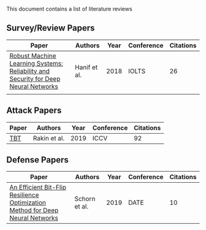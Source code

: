 This document contains a list of literature reviews

## Survey/Review Papers

| Paper                                                        | Authors      | Year | Conference | Citations |
| ------------------------------------------------------------ | ------------ | ---- | ---------- | --------- |
| [Robust Machine Learning Systems: Reliability and Security for Deep Neural Networks][1] | Hanif et al. | 2018 | IOLTS      | 26        |
|                                                              |              |      |            |           |

## Attack Papers

| Paper    | Authors      | Year | Conference | Citations |
| -------- | ------------ | ---- | ---------- | --------- |
| [TBT][3] | Rakin et al. | 2019 | ICCV       | 92        |

## Defense Papers

| Paper                                                        | Authors       | Year | Conference | Citations |
| ------------------------------------------------------------ | ------------- | ---- | ---------- | --------- |
| [An Efficient Bit-Flip Resilience Optimization Method for Deep Neural Networks][2] | Schorn et al. | 2019 | DATE       | 10        |

[1]: <https://ieeexplore.ieee.org/document/8474192> "Robust Machine Learning Systems: Reliability and Security for Deep Neural Networks"
[2]: <https://ieeexplore.ieee.org/document/8714885> "An Efficient Bit-Flip Resilience Optimization Method for Deep Neural Networks"
[3]: <http://openaccess.thecvf.com/content_ICCV_2019/papers/Rakin_Bit-Flip_Attack_Crushing_Neural_Network_With_Progressive_Bit_Search_ICCV_2019_paper.pdf> "Bit-flip attack: Crushing neural network with progressive bit search"

